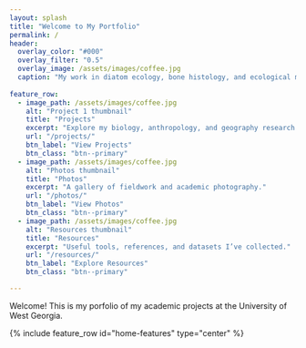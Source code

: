 ```yaml
---
layout: splash
title: "Welcome to My Portfolio"
permalink: /
header:
  overlay_color: "#000"
  overlay_filter: "0.5"
  overlay_image: /assets/images/coffee.jpg
  caption: "My work in diatom ecology, bone histology, and ecological mapping"
  
feature_row:
  - image_path: /assets/images/coffee.jpg
    alt: "Project 1 thumbnail"
    title: "Projects"
    excerpt: "Explore my biology, anthropology, and geography research."
    url: "/projects/"
    btn_label: "View Projects"
    btn_class: "btn--primary"
  - image_path: /assets/images/coffee.jpg
    alt: "Photos thumbnail"
    title: "Photos"
    excerpt: "A gallery of fieldwork and academic photography."
    url: "/photos/"
    btn_label: "View Photos"
    btn_class: "btn--primary"
  - image_path: /assets/images/coffee.jpg
    alt: "Resources thumbnail"
    title: "Resources"
    excerpt: "Useful tools, references, and datasets I’ve collected."
    url: "/resources/"
    btn_label: "Explore Resources"
    btn_class: "btn--primary"

---
```

    
Welcome! This is my porfolio of my academic projects at the University of West Georgia.

{% include feature_row id="home-features" type="center" %}
